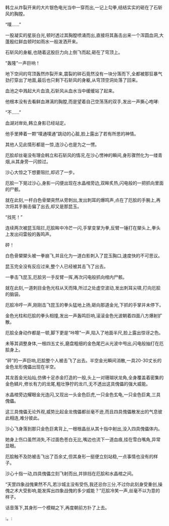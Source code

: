 
韩立从炸裂开来的大片银色电光当中一穿而出,一记上勾拳,结结实实的砸在了石斩风的胸膛。

“噗……”

一股凝实的星辰白光,顿时透过其胸膛喷涌而出,直接将其轰击出来一个浑圆血洞,大蓬殷红鲜血顿时如雨水一般泼洒开来。

石斩风的身躯,也随着这股巨力向上倒飞而起,砸在了穹顶上。

“轰隆”一声巨响！

地下空间的穹顶轰然炸裂开来,震裂的碎石竟然没有一块分落而下,全都被那狂暴气劲打穿出了地面,最后也只剩下石斩风的身躯,从穹顶空洞处落了回来。

血池之中溅起大片血浪,石斩风从血水当中缓缓站了起来。

他根本没有去看鲜血淋漓的胸膛,而是望着自己空荡荡的双手,发出一声撕心咆哮:

“不……”

血湖对岸处,韩立身影已经站定。

他手里捧着一颗“噗通噗通”跳动的心脏,脸上露出了若有所思的神情。

其他人见此情形都是一惊,连沙心也是为之一愣。

厄脍却丝毫没有理会韩立和石斩风的情况,在沙心愣神的瞬间,身形骤然化为一缕青烟,从其身旁一闪掠过。

沙心大惊之下想要阻拦,却迟了一步。

厄脍一下晃过沙心,身影一闪便出现在水晶棺旁边,双眸炙热,闪电般的一把抓向里面的尸骸。

就在此刻,一杆白色骨槊突然从旁刺出,发出刺耳的爆鸣声,点在了厄脍的手腕上,再次将其手腕击偏了出去,却又是那昆玉。

“找死！”

连续两次被昆玉阻拦,厄脍眸中冷芒一闪,手掌变掌为拳,反臂一锤打在槊头上,拳头上发出闷雷般的轰鸣声。

砰！

白色骨槊槊头被一拳崩飞,并且化为一道白影刺入了昆玉胸口,速度快的不可思议。

昆玉完全没有反应过来,整个人已经被其击飞了出去。

一拳击飞昆玉,厄脍另一手反臂一挥,再次闪电般抓向棺内尸骸。

就在此刻,一道刺目金色光柱从天而降,所过之处虚空波动,发出刺耳尖啸,打向厄脍的脑袋。

厄脍冷哼一声,刚刚击飞昆玉的拳头猛地上扬,砸向那道金光,下抓的手掌并未停下。

金色光柱和厄脍的拳头相撞,发出一声轰鸣巨响,滚滚金色光波朝着四面八方爆射扩散。

厄脍全身动作都是一顿,脚下更是“咔嚓”一声,陷入了地面半尺,脸上露出惊讶之色。

未等其调整身体,一根四五丈长,磨盘粗细的金色尾巴从光波中甩出,闪电般抽打在厄脍身上。

“砰”的一声巨响,厄脍整个人被击飞了出去。半空金光瞬间消散,一具20-30丈长的金色龙形傀儡出现在半空。

其龙首金光灿灿,仿佛十足赤金打造的一般,头上一对珊瑚状龙角,全身覆盖着密集的金色鳞片,修长有力的龙尾,粗壮狰狞的龙爪,无不透出这具傀儡的强大威能。

水晶棺旁边耀眼金光连闪,又现出一头金色巨虎,一只金色玄龟,一只金色巨禽,三具傀儡。

这三具傀儡无论外观,威势比起金龙傀儡都丝毫不逊,而且四具傀儡散发出的气息彼此相连,难分彼此。

沙心飞身落到那只金色巨禽背上,一根根晶丝从其十指中射出,没入四具傀儡体内。

她身上伤口虽然消失,不过面色苍白无比,嘴边也流下一道血痕,挂在雪白嘴角,异常显眼。

厄脍触不及防被击飞出了百余丈,但其身形一挺便立刻站稳,一点事情也没有的样子。

沙心十指一动,四具傀儡立刻飞射而出,并排挡在厄脍和水晶棺之间。

“天罡四象战傀果然不凡,若沙城主没有受伤,我还忌你三分,不过你此刻身受重创,操傀之术大受影响,能发挥出四象战傀的多少威能？”厄脍冷笑一声,丝毫不以为意的样子。

话音落下,其身形一个模糊之下,再度朝前方扑了上去。

:。: